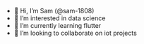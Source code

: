 - 👋 Hi, I’m Sam (@sam-1808)
- 👀 I’m interested in data science
- 🌱 I’m currently learning flutter
- 💞️ I’m looking to collaborate on iot projects

<!---
sam-1808/sam-1808 is a ✨ special ✨ repository because its `README.md` (this file) appears on your GitHub profile.
You can click the Preview link to take a look at your changes.
--->
